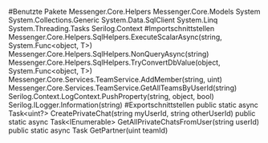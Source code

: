 #Benutzte Pakete
Messenger.Core.Helpers
Messenger.Core.Models
System
System.Collections.Generic
System.Data.SqlClient
System.Linq
System.Threading.Tasks
Serilog.Context
#Importschnittstellen
Messenger.Core.Helpers.SqlHelpers.ExecuteScalarAsync<T>(string, System.Func<object, T>)
Messenger.Core.Helpers.SqlHelpers.NonQueryAsync(string)
Messenger.Core.Helpers.SqlHelpers.TryConvertDbValue<T>(object, System.Func<object, T>)
Messenger.Core.Services.TeamService.AddMember(string, uint)
Messenger.Core.Services.TeamService.GetAllTeamsByUserId(string)
Serilog.Context.LogContext.PushProperty(string, object, bool)
Serilog.ILogger.Information(string)
#Exportschnittstellen
public static async Task<uint?> CreatePrivateChat(string myUserId, string otherUserId)
public static async Task<IEnumerable<Team>> GetAllPrivateChatsFromUser(string userId)
public static async Task<string> GetPartner(uint teamId)
